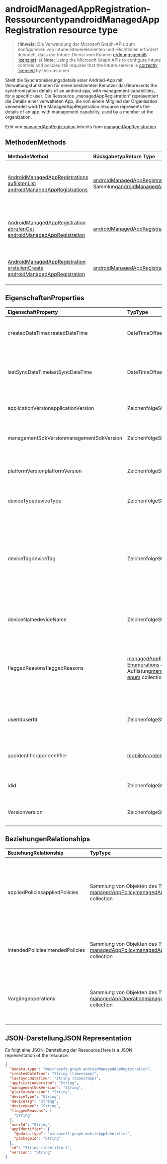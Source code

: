 # <a name="androidmanagedappregistration-resource-type"></a><span data-ttu-id="cc0fc-101">androidManagedAppRegistration-Ressourcentyp</span><span class="sxs-lookup"><span data-stu-id="cc0fc-101">androidManagedAppRegistration resource type</span></span>

> <span data-ttu-id="cc0fc-102">**Hinweis:** Die Verwendung der Microsoft Graph-APIs zum Konfigurieren von Intune-Steuerelementen und -Richtlinien erfordert dennoch, dass der Intune-Dienst vom Kunden [ordnungsgemäß lizenziert](https://go.microsoft.com/fwlink/?linkid=839381) ist.</span><span class="sxs-lookup"><span data-stu-id="cc0fc-102">**Note:** Using the Microsoft Graph APIs to configure Intune controls and policies still requires that the Intune service is [correctly licensed](https://go.microsoft.com/fwlink/?linkid=839381) by the customer.</span></span>

<span data-ttu-id="cc0fc-103">Stellt die Synchronisierungsdetails einer Android-App mit Verwaltungsfunktionen für einen bestimmten Benutzer dar.</span><span class="sxs-lookup"><span data-stu-id="cc0fc-103">Represents the synchronization details of an android app, with management capabilities, for a specific user.</span></span>
<span data-ttu-id="cc0fc-104">Die Ressource „managedAppRegistration“ repräsentiert die Details einer verwalteten App, die von einem Mitglied der Organisation verwendet wird.</span><span class="sxs-lookup"><span data-stu-id="cc0fc-104">The ManagedAppRegistration resource represents the details of an app, with management capability, used by a member of the organization.</span></span>

<span data-ttu-id="cc0fc-105">Erbt von [managedAppRegistration](../resources/intune_mam_managedappregistration.md).</span><span class="sxs-lookup"><span data-stu-id="cc0fc-105">Inherits from [managedAppRegistration](../resources/intune_mam_managedappregistration.md)</span></span>

## <a name="methods"></a><span data-ttu-id="cc0fc-106">Methoden</span><span class="sxs-lookup"><span data-stu-id="cc0fc-106">Methods</span></span>
|<span data-ttu-id="cc0fc-107">Methode</span><span class="sxs-lookup"><span data-stu-id="cc0fc-107">Method</span></span>|<span data-ttu-id="cc0fc-108">Rückgabetyp</span><span class="sxs-lookup"><span data-stu-id="cc0fc-108">Return Type</span></span>|<span data-ttu-id="cc0fc-109">Beschreibung</span><span class="sxs-lookup"><span data-stu-id="cc0fc-109">Description</span></span>|
|:---|:---|:---|
|[<span data-ttu-id="cc0fc-110">AndroidManagedAppRegistrations auflisten</span><span class="sxs-lookup"><span data-stu-id="cc0fc-110">List androidManagedAppRegistrations</span></span>](../api/intune_mam_androidmanagedappregistration_list.md)|<span data-ttu-id="cc0fc-111">[androidManagedAppRegistration](../resources/intune_mam_androidmanagedappregistration.md)-Sammlung</span><span class="sxs-lookup"><span data-stu-id="cc0fc-111">[androidManagedAppRegistration](../resources/intune_mam_androidmanagedappregistration.md) collection</span></span>|<span data-ttu-id="cc0fc-112">Auflisten von Eigenschaften und Beziehungen der [androidManagedAppRegistration](../resources/intune_mam_androidmanagedappregistration.md)-Objekte.</span><span class="sxs-lookup"><span data-stu-id="cc0fc-112">List properties and relationships of the [androidManagedAppRegistration](../resources/intune_mam_androidmanagedappregistration.md) objects.</span></span>|
|[<span data-ttu-id="cc0fc-113">AndroidManagedAppRegistration abrufen</span><span class="sxs-lookup"><span data-stu-id="cc0fc-113">Get androidManagedAppRegistration</span></span>](../api/intune_mam_androidmanagedappregistration_get.md)|[<span data-ttu-id="cc0fc-114">androidManagedAppRegistration</span><span class="sxs-lookup"><span data-stu-id="cc0fc-114">androidManagedAppRegistration</span></span>](../resources/intune_mam_androidmanagedappregistration.md)|<span data-ttu-id="cc0fc-115">Lesen von Eigenschaften und Beziehungen des [androidManagedAppRegistration](../resources/intune_mam_androidmanagedappregistration.md)-Objekts.</span><span class="sxs-lookup"><span data-stu-id="cc0fc-115">Read properties and relationships of the [androidManagedAppRegistration](../resources/intune_mam_androidmanagedappregistration.md) object.</span></span>|
|[<span data-ttu-id="cc0fc-116">AndroidManagedAppRegistration erstellen</span><span class="sxs-lookup"><span data-stu-id="cc0fc-116">Create androidManagedAppRegistration</span></span>](../api/intune_mam_androidmanagedappregistration_create.md)|[<span data-ttu-id="cc0fc-117">androidManagedAppRegistration</span><span class="sxs-lookup"><span data-stu-id="cc0fc-117">androidManagedAppRegistration</span></span>](../resources/intune_mam_androidmanagedappregistration.md)|<span data-ttu-id="cc0fc-118">Erstellen eines neuen [androidManagedAppRegistration](../resources/intune_mam_androidmanagedappregistration.md)-Objekts.</span><span class="sxs-lookup"><span data-stu-id="cc0fc-118">Create a new [androidManagedAppRegistration](../resources/intune_mam_androidmanagedappregistration.md) object.</span></span>|

## <a name="properties"></a><span data-ttu-id="cc0fc-119">Eigenschaften</span><span class="sxs-lookup"><span data-stu-id="cc0fc-119">Properties</span></span>
|<span data-ttu-id="cc0fc-120">Eigenschaft</span><span class="sxs-lookup"><span data-stu-id="cc0fc-120">Property</span></span>|<span data-ttu-id="cc0fc-121">Typ</span><span class="sxs-lookup"><span data-stu-id="cc0fc-121">Type</span></span>|<span data-ttu-id="cc0fc-122">Beschreibung</span><span class="sxs-lookup"><span data-stu-id="cc0fc-122">Description</span></span>|
|:---|:---|:---|
|<span data-ttu-id="cc0fc-123">createdDateTime</span><span class="sxs-lookup"><span data-stu-id="cc0fc-123">createdDateTime</span></span>|<span data-ttu-id="cc0fc-124">DateTimeOffset</span><span class="sxs-lookup"><span data-stu-id="cc0fc-124">DateTimeOffset</span></span>|<span data-ttu-id="cc0fc-125">Datum und Uhrzeit der Erstellung. Geerbt von [managedAppRegistration](../resources/intune_mam_managedappregistration.md).</span><span class="sxs-lookup"><span data-stu-id="cc0fc-125">Date and time of creation Inherited from [managedAppRegistration](../resources/intune_mam_managedappregistration.md)</span></span>|
|<span data-ttu-id="cc0fc-126">lastSyncDateTime</span><span class="sxs-lookup"><span data-stu-id="cc0fc-126">lastSyncDateTime</span></span>|<span data-ttu-id="cc0fc-127">DateTimeOffset</span><span class="sxs-lookup"><span data-stu-id="cc0fc-127">DateTimeOffset</span></span>|<span data-ttu-id="cc0fc-128">Datum und Uhrzeit der letzten Synchronisierung der App mit dem Verwaltungsdienst.</span><span class="sxs-lookup"><span data-stu-id="cc0fc-128">Date and time of last the app synced with management service.</span></span> <span data-ttu-id="cc0fc-129">Geerbt von [managedAppRegistration](../resources/intune_mam_managedappregistration.md).</span><span class="sxs-lookup"><span data-stu-id="cc0fc-129">Inherited from [managedAppRegistration](../resources/intune_mam_managedappregistration.md)</span></span>|
|<span data-ttu-id="cc0fc-130">applicationVersion</span><span class="sxs-lookup"><span data-stu-id="cc0fc-130">applicationVersion</span></span>|<span data-ttu-id="cc0fc-131">Zeichenfolge</span><span class="sxs-lookup"><span data-stu-id="cc0fc-131">String</span></span>|<span data-ttu-id="cc0fc-132">App-Version. Geerbt von [managedAppRegistration](../resources/intune_mam_managedappregistration.md).</span><span class="sxs-lookup"><span data-stu-id="cc0fc-132">App version Inherited from [managedAppRegistration](../resources/intune_mam_managedappregistration.md)</span></span>|
|<span data-ttu-id="cc0fc-133">managementSdkVersion</span><span class="sxs-lookup"><span data-stu-id="cc0fc-133">managementSdkVersion</span></span>|<span data-ttu-id="cc0fc-134">Zeichenfolge</span><span class="sxs-lookup"><span data-stu-id="cc0fc-134">String</span></span>|<span data-ttu-id="cc0fc-135">Version des App-Verwaltungs-SDK. Geerbt von [managedAppRegistration](../resources/intune_mam_managedappregistration.md).</span><span class="sxs-lookup"><span data-stu-id="cc0fc-135">App management SDK version Inherited from [managedAppRegistration](../resources/intune_mam_managedappregistration.md)</span></span>|
|<span data-ttu-id="cc0fc-136">platformVersion</span><span class="sxs-lookup"><span data-stu-id="cc0fc-136">platformVersion</span></span>|<span data-ttu-id="cc0fc-137">Zeichenfolge</span><span class="sxs-lookup"><span data-stu-id="cc0fc-137">String</span></span>|<span data-ttu-id="cc0fc-138">Version des Betriebssystems. Geerbt von [managedAppRegistration](../resources/intune_mam_managedappregistration.md).</span><span class="sxs-lookup"><span data-stu-id="cc0fc-138">Operating System version Inherited from [managedAppRegistration](../resources/intune_mam_managedappregistration.md)</span></span>|
|<span data-ttu-id="cc0fc-139">deviceType</span><span class="sxs-lookup"><span data-stu-id="cc0fc-139">deviceType</span></span>|<span data-ttu-id="cc0fc-140">Zeichenfolge</span><span class="sxs-lookup"><span data-stu-id="cc0fc-140">String</span></span>|<span data-ttu-id="cc0fc-141">Gerätetyp des Hostgeräts. Geerbt von [managedAppRegistration](../resources/intune_mam_managedappregistration.md).</span><span class="sxs-lookup"><span data-stu-id="cc0fc-141">Host device type Inherited from [managedAppRegistration](../resources/intune_mam_managedappregistration.md)</span></span>|
|<span data-ttu-id="cc0fc-142">deviceTag</span><span class="sxs-lookup"><span data-stu-id="cc0fc-142">deviceTag</span></span>|<span data-ttu-id="cc0fc-143">Zeichenfolge</span><span class="sxs-lookup"><span data-stu-id="cc0fc-143">String</span></span>|<span data-ttu-id="cc0fc-144">Vom App-Verwaltungs-SDK generiertes Tag, das bei der Zuordnung von Apps hilft, die auf demselben Gerät gehostet werden.</span><span class="sxs-lookup"><span data-stu-id="cc0fc-144">App management SDK generated tag, which helps relate apps hosted on the same device.</span></span> <span data-ttu-id="cc0fc-145">Es ist nicht garantiert, dass die App-Zuordnung unter allen Bedingungen funktioniert.</span><span class="sxs-lookup"><span data-stu-id="cc0fc-145">Not guaranteed to relate apps in all conditions.</span></span> <span data-ttu-id="cc0fc-146">Geerbt von [managedAppRegistration](../resources/intune_mam_managedappregistration.md).</span><span class="sxs-lookup"><span data-stu-id="cc0fc-146">Inherited from [managedAppRegistration](../resources/intune_mam_managedappregistration.md)</span></span>|
|<span data-ttu-id="cc0fc-147">deviceName</span><span class="sxs-lookup"><span data-stu-id="cc0fc-147">deviceName</span></span>|<span data-ttu-id="cc0fc-148">Zeichenfolge</span><span class="sxs-lookup"><span data-stu-id="cc0fc-148">String</span></span>|<span data-ttu-id="cc0fc-149">Gerätename des Hostgeräts. Geerbt von [managedAppRegistration](../resources/intune_mam_managedappregistration.md).</span><span class="sxs-lookup"><span data-stu-id="cc0fc-149">Host device name Inherited from [managedAppRegistration](../resources/intune_mam_managedappregistration.md)</span></span>|
|<span data-ttu-id="cc0fc-150">flaggedReasons</span><span class="sxs-lookup"><span data-stu-id="cc0fc-150">flaggedReasons</span></span>|<span data-ttu-id="cc0fc-151">[managedAppFlaggedReason Enumerations](../resources/intune_mam_managedappflaggedreason.md)-Auflistung</span><span class="sxs-lookup"><span data-stu-id="cc0fc-151">[managedAppFlaggedReason enum](../resources/intune_mam_managedappflaggedreason.md) collection</span></span>|<span data-ttu-id="cc0fc-152">Gründe (Null oder mehr), aus denen eine App-Registrierung gekennzeichnet wurde.</span><span class="sxs-lookup"><span data-stu-id="cc0fc-152">Zero or more reasons an app registration is flagged.</span></span> <span data-ttu-id="cc0fc-153">Z.B.</span><span class="sxs-lookup"><span data-stu-id="cc0fc-153">E.g.</span></span> <span data-ttu-id="cc0fc-154">Die App wird auf einem gerooteten Gerät ausgeführt. Geerbt von [managedAppRegistration](../resources/intune_mam_managedappregistration.md).</span><span class="sxs-lookup"><span data-stu-id="cc0fc-154">app running on rooted device Inherited from [managedAppRegistration](../resources/intune_mam_managedappregistration.md)</span></span>|
|<span data-ttu-id="cc0fc-155">userId</span><span class="sxs-lookup"><span data-stu-id="cc0fc-155">userId</span></span>|<span data-ttu-id="cc0fc-156">Zeichenfolge</span><span class="sxs-lookup"><span data-stu-id="cc0fc-156">String</span></span>|<span data-ttu-id="cc0fc-157">Benutzer-ID, zu der die App-Registrierung gehört.</span><span class="sxs-lookup"><span data-stu-id="cc0fc-157">The user Id to who this app registration belongs.</span></span> <span data-ttu-id="cc0fc-158">Geerbt von [managedAppRegistration](../resources/intune_mam_managedappregistration.md).</span><span class="sxs-lookup"><span data-stu-id="cc0fc-158">Inherited from [managedAppRegistration](../resources/intune_mam_managedappregistration.md)</span></span>|
|<span data-ttu-id="cc0fc-159">appIdentifier</span><span class="sxs-lookup"><span data-stu-id="cc0fc-159">appIdentifier</span></span>|[<span data-ttu-id="cc0fc-160">mobileAppIdentifier</span><span class="sxs-lookup"><span data-stu-id="cc0fc-160">mobileAppIdentifier</span></span>](../resources/intune_mam_mobileappidentifier.md)|<span data-ttu-id="cc0fc-161">Bezeichner des App-Pakets. Geerbt von [managedAppRegistration](../resources/intune_mam_managedappregistration.md).</span><span class="sxs-lookup"><span data-stu-id="cc0fc-161">The app package Identifier Inherited from [managedAppRegistration](../resources/intune_mam_managedappregistration.md)</span></span>|
|<span data-ttu-id="cc0fc-162">id</span><span class="sxs-lookup"><span data-stu-id="cc0fc-162">id</span></span>|<span data-ttu-id="cc0fc-163">Zeichenfolge</span><span class="sxs-lookup"><span data-stu-id="cc0fc-163">String</span></span>|<span data-ttu-id="cc0fc-164">Schlüssel der Entität</span><span class="sxs-lookup"><span data-stu-id="cc0fc-164">Key of the entity.</span></span> <span data-ttu-id="cc0fc-165">Geerbt von [managedAppRegistration](../resources/intune_mam_managedappregistration.md).</span><span class="sxs-lookup"><span data-stu-id="cc0fc-165">Inherited from [managedAppRegistration](../resources/intune_mam_managedappregistration.md)</span></span>|
|<span data-ttu-id="cc0fc-166">Version</span><span class="sxs-lookup"><span data-stu-id="cc0fc-166">version</span></span>|<span data-ttu-id="cc0fc-167">Zeichenfolge</span><span class="sxs-lookup"><span data-stu-id="cc0fc-167">String</span></span>|<span data-ttu-id="cc0fc-168">Version der Entität</span><span class="sxs-lookup"><span data-stu-id="cc0fc-168">Version of the entity.</span></span> <span data-ttu-id="cc0fc-169">Geerbt von [managedAppRegistration](../resources/intune_mam_managedappregistration.md).</span><span class="sxs-lookup"><span data-stu-id="cc0fc-169">Inherited from [managedAppRegistration](../resources/intune_mam_managedappregistration.md)</span></span>|

## <a name="relationships"></a><span data-ttu-id="cc0fc-170">Beziehungen</span><span class="sxs-lookup"><span data-stu-id="cc0fc-170">Relationships</span></span>
|<span data-ttu-id="cc0fc-171">Beziehung</span><span class="sxs-lookup"><span data-stu-id="cc0fc-171">Relationship</span></span>|<span data-ttu-id="cc0fc-172">Typ</span><span class="sxs-lookup"><span data-stu-id="cc0fc-172">Type</span></span>|<span data-ttu-id="cc0fc-173">Beschreibung</span><span class="sxs-lookup"><span data-stu-id="cc0fc-173">Description</span></span>|
|:---|:---|:---|
|<span data-ttu-id="cc0fc-174">appliedPolicies</span><span class="sxs-lookup"><span data-stu-id="cc0fc-174">appliedPolicies</span></span>|<span data-ttu-id="cc0fc-175">Sammlung von Objekten des Typs [managedAppPolicy](../resources/intune_mam_managedapppolicy.md)</span><span class="sxs-lookup"><span data-stu-id="cc0fc-175">[managedAppPolicy](../resources/intune_mam_managedapppolicy.md) collection</span></span>|<span data-ttu-id="cc0fc-176">Richtlinien (0 oder mehr), die bereits auf die registrierte App angewendet wurden, als sie letztmals mit dem Verwaltungsdienst synchronisiert wurde.</span><span class="sxs-lookup"><span data-stu-id="cc0fc-176">Zero or more policys already applied on the registered app when it last synchronized with managment service.</span></span> <span data-ttu-id="cc0fc-177">Geerbt von [managedAppRegistration](../resources/intune_mam_managedappregistration.md).</span><span class="sxs-lookup"><span data-stu-id="cc0fc-177">Inherited from [managedAppRegistration](../resources/intune_mam_managedappregistration.md)</span></span>|
|<span data-ttu-id="cc0fc-178">intendedPolicies</span><span class="sxs-lookup"><span data-stu-id="cc0fc-178">intendedPolicies</span></span>|<span data-ttu-id="cc0fc-179">Sammlung von Objekten des Typs [managedAppPolicy](../resources/intune_mam_managedapppolicy.md)</span><span class="sxs-lookup"><span data-stu-id="cc0fc-179">[managedAppPolicy](../resources/intune_mam_managedapppolicy.md) collection</span></span>|<span data-ttu-id="cc0fc-180">Richtlinien (0 oder mehr), die der Administrator bisher für die App vorgesehen hat.</span><span class="sxs-lookup"><span data-stu-id="cc0fc-180">Zero or more policies admin intended for the app as of now.</span></span> <span data-ttu-id="cc0fc-181">Geerbt von [managedAppRegistration](../resources/intune_mam_managedappregistration.md).</span><span class="sxs-lookup"><span data-stu-id="cc0fc-181">Inherited from [managedAppRegistration](../resources/intune_mam_managedappregistration.md)</span></span>|
|<span data-ttu-id="cc0fc-182">Vorgänge</span><span class="sxs-lookup"><span data-stu-id="cc0fc-182">operations</span></span>|<span data-ttu-id="cc0fc-183">Sammlung von Objekten des Typs [managedAppOperation](../resources/intune_mam_managedappoperation.md)</span><span class="sxs-lookup"><span data-stu-id="cc0fc-183">[managedAppOperation](../resources/intune_mam_managedappoperation.md) collection</span></span>|<span data-ttu-id="cc0fc-184">Operationen (0 oder mehr) mit langer Ausführungszeit, die bei der App-Registrierung ausgelöst wurden.</span><span class="sxs-lookup"><span data-stu-id="cc0fc-184">Zero or more long running operations triggered on the app registration.</span></span> <span data-ttu-id="cc0fc-185">Geerbt von [managedAppRegistration](../resources/intune_mam_managedappregistration.md).</span><span class="sxs-lookup"><span data-stu-id="cc0fc-185">Inherited from [managedAppRegistration](../resources/intune_mam_managedappregistration.md)</span></span>|

## <a name="json-representation"></a><span data-ttu-id="cc0fc-186">JSON-Darstellung</span><span class="sxs-lookup"><span data-stu-id="cc0fc-186">JSON Representation</span></span>
<span data-ttu-id="cc0fc-187">Es folgt eine JSON-Darstellung der Ressource.</span><span class="sxs-lookup"><span data-stu-id="cc0fc-187">Here is a JSON representation of the resource.</span></span>
<!-- {
  "blockType": "resource",
  "keyProperty": "id",
  "baseType": "microsoft.graph.managedAppRegistration",
  "@odata.type": "microsoft.graph.androidManagedAppRegistration"
}
-->
``` json
{
  "@odata.type": "#microsoft.graph.androidManagedAppRegistration",
  "createdDateTime": "String (timestamp)",
  "lastSyncDateTime": "String (timestamp)",
  "applicationVersion": "String",
  "managementSdkVersion": "String",
  "platformVersion": "String",
  "deviceType": "String",
  "deviceTag": "String",
  "deviceName": "String",
  "flaggedReasons": [
    "String"
  ],
  "userId": "String",
  "appIdentifier": {
    "@odata.type": "microsoft.graph.mobileAppIdentifier",
    "packageId": "String"
  },
  "id": "String (identifier)",
  "version": "String"
}
```



